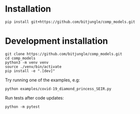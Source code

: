 # Installation

```shell
pip install git+https://github.com/bitjungle/comp_models.git
```

# Development installation

```shell
git clone https://github.com/bitjungle/comp_models.git
cd comp_models
python3 -m venv venv
source ./venv/bin/activate
pip install -e ".[dev]"
```

Try running one of the examples, e.g:

```shell
python examples/covid-19_diamond_princess_SEIR.py
```

Run tests after code updates:

```shell
python -m pytest 
```
